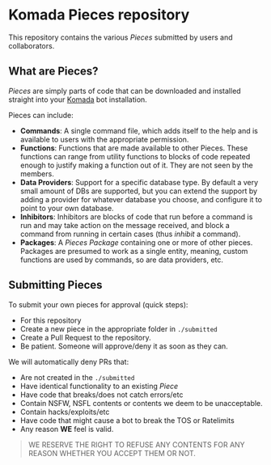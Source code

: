 # Komada Pieces repository

This repository contains the various *Pieces* submitted by users and collaborators.

## What are Pieces?

*Pieces* are simply parts of code that can be downloaded and installed straight
into your [Komada](http://github.com/eslachance/komada) bot installation.

Pieces can include:

- **Commands**: A single command file, which adds itself to the help and is
available to users with the appropriate permission.
- **Functions**: Functions that are made available to other Pieces. These
functions can range from utility functions to blocks of code repeated enough
to justify making a function out of it. They are not seen by the members.
- **Data Providers**: Support for a specific database type. By default a very
small amount of DBs are supported, but you can extend the support by adding a
provider for whatever database you choose, and configure it to point to your
own database.
- **Inhibitors**: Inhibitors are blocks of code that run before a command is
run and may take action on the message received, and block a command from
running in certain cases (thus *inhibit* a command).
- **Packages**: A *Pieces Package* containing one or more of other pieces.
Packages are presumed to work as a single entity, meaning, custom functions
are used by commands, so are data providers, etc.

## Submitting Pieces

To submit your own pieces for approval (quick steps):

- For this repository
- Create a new piece in the appropriate folder in `./submitted`
- Create a Pull Request to the repository.
- Be patient. Someone will approve/deny it as soon as they can.

We will automatically deny PRs that:

- Are not created in the `./submitted`
- Have identical functionality to an existing *Piece*
- Have code that breaks/does not catch errors/etc
- Contain NSFW, NSFL contents or contents we deem to be unacceptable.
- Contain hacks/exploits/etc
- Have code that might cause a bot to break the TOS or Ratelimits
- Any reason **WE** feel is valid.

> WE RESERVE THE RIGHT TO REFUSE ANY CONTENTS FOR ANY REASON WHETHER YOU
ACCEPT THEM OR NOT. 
